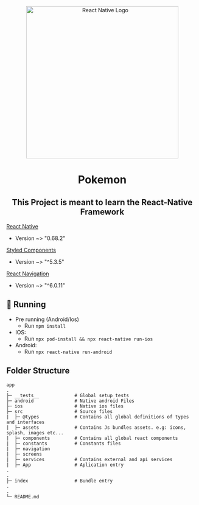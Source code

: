 <p align='center'>
    <img 
         width='400px'
     src='https://upload.wikimedia.org/wikipedia/commons/thumb/a/a7/React-icon.svg/1200px-React-icon.svg.png' alt='React Native Logo' />
 </p>

<h1 align='center'>
    Pokemon
</h1>

<h2 align='center'> This Project is meant to learn the React-Native Framework </h2>

[React Native](https://reactnative.dev)

- Version ~> "0.68.2"

[Styled Components](https://styled-components.com/docs)

- Version ~> "^5.3.5"

[React Navigation](https://reactnavigation.org/docs/typescript/)

- Version ~> "^6.0.11"

## :pushpin: Running

- Pre running (Android/Ios)
  - Run `npm install`
- IOS:
  - Run `npx pod-install && npx react-native run-ios`
- Android:
  - Run `npx react-native run-android`

## Folder Structure

```plaintext
app
.
├─ __tests__             # Global setup tests
├─ android               # Native android Files
├─ ios                   # Native ios files
├─ src                   # Source files
|  ├─ @types             # Contains all global definitions of types and interfaces
|  ├─ assets             # Contains Js bundles assets. e.g: icons, splash, images etc...
|  ├─ components         # Contains all global react components
|  ├─ constants          # Constants files
|  ├─ navigation
|  ├─ screens
|  ├─ services           # Contains external and api services
|  ├─ App                # Aplication entry
.
.
├─ index                 # Bundle entry
.
.
└─ README.md

```

